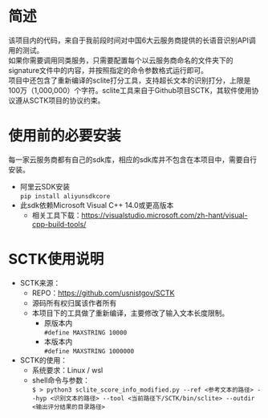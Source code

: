 # 简述
该项目内的代码，来自于我前段时间对中国6大云服务商提供的长语音识别API调用的测试。  
如果你需要调用同类服务，只需要配置每个以云服务商命名的文件夹下的signature文件中的内容，并按照指定的命令参数格式运行即可。  
项目中还包含了重新编译的sclite打分工具，支持超长文本的识别打分，上限是100万（1,000,000）个字符。sclite工具来自于Github项目SCTK，其软件使用协议遵从SCTK项目的协议约束。  

# 使用前的必要安装
每一家云服务商都有自己的sdk库，相应的sdk库并不包含在本项目中，需要自行安装。
- 阿里云SDK安装  
`pip install aliyunsdkcore`
- 此sdk依赖Microsoft Visual C++ 14.0或更高版本
    - 相关工具下载：https://visualstudio.microsoft.com/zh-hant/visual-cpp-build-tools/


# SCTK使用说明
- SCTK来源：
    - REPO：https://github.com/usnistgov/SCTK
    - 源码所有权归属该作者所有
    - 本项目下的工具做了重新编译，主要修改了输入文本长度限制。
        - 原版本内  
        `#define MAXSTRING 10000`
        - 本版本内  
        `#define MAXSTRING 1000000`
- SCTK的使用：
    - 系统要求：Linux / wsl
    - shell命令与参数：  
    `$ > python3 sclite_score_info_modified.py --ref <参考文本的路径> --hyp <识别文本的路径> --tool <当前路径下/SCTK/bin/sclite> --outdir <输出评分结果的目录路径>`